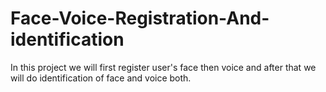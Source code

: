 # Face-Voice-Registration-And-identification
In this project we will first register user's face then voice and after that we will do identification of face and voice both.
